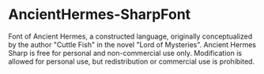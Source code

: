 # AncientHermes-SharpFont
Font of Ancient Hermes, a constructed language, originally conceptualized by the author "Cuttle Fish" in the novel "Lord of Mysteries".
Ancient Hermes Sharp is free for personal and non-commercial use only. Modification is allowed for personal use, but redistribution or commercial use is prohibited.
